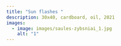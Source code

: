 ```yaml
---
title: "Sun flashes "
description: 30x40, cardboard, oil, 2021
images:
  - image: images/saules-zybsniai_1.jpg
    alt: "1"
---
```

